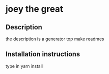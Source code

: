 # joey the great

## Description

the description is a generator top make readmes

## Installation instructions

type in yarn install


